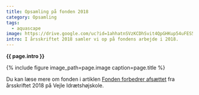 ```yaml
---
title: Opsamling på fonden 2018
category: Opsamling
tags:
  - aquascape
image: https://drive.google.com/uc?id=1ahhatnSVzKCDhSvit4QpGHKup54uFES5
intro: I årsskriftet 2018 samler vi op på fondens arbejde i 2018.
---
```


**{{ page.intro }}**

{% include figure image_path=page.image caption=page.title %}

Du kan læse mere om fonden i artiklen [Fonden forbedrer afsættet](https://historie.vih.dk/aarsskrift/2018/) fra årsskriftet 2018 på Vejle Idrætshøjskole.
